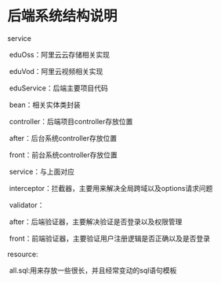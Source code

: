 # 后端系统结构说明

service

​	eduOss：阿里云云存储相关实现

​	eduVod：阿里云视频相关实现

​	eduService：后端主要项目代码

​		bean：相关实体类封装

​		controller：后端项目controller存放位置

​			after：后台系统controller存放位置

​			front：前台系统controller存放位置

​		service：与上面对应

​		interceptor：拦截器，主要用来解决全局跨域以及options请求问题

​		validator：

​				after：后端验证器，主要解决验证是否登录以及权限管理

​				front：前端验证器，主要验证用户注册逻辑是否正确以及是否登录

resource:

​	all.sql:用来存放一些很长，并且经常变动的sql语句模板